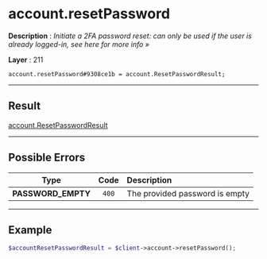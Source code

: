 # account.resetPassword

**Description** : *Initiate a 2FA password reset: can only be used if the user is already logged-in, see here for more info »*

**Layer** : 211

```tl
account.resetPassword#9308ce1b = account.ResetPasswordResult;
```

---

## Result

[account.ResetPasswordResult](type/account.ResetPasswordResult)

---

## Possible Errors

| Type | Code | Description |
| :---: | :---: | :--- |
| **PASSWORD_EMPTY** | `400` | The provided password is empty |

---

## Example

```php
$accountResetPasswordResult = $client->account->resetPassword();
```